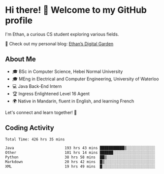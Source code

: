 # Hi there! 👋 Welcome to my GitHub profile  

I'm Ethan, a curious CS student exploring various fields.  

📌 Check out my personal blog: [Ethan’s Digital Garden](https://fortii2.github.io/)  

## About Me  
- 🎓 BSc in Computer Science, Hebei Normal University
- 🎓 MEng in Electrical and Computer Engineering, University of Waterloo
- 💻 Java Back-End Intern
- 🏆 Ingress Enlightened Level 16 Agent  
- 🌍 Native in Mandarin, fluent in English, and learning French  

Let's connect and learn together! 🚀  

## Coding Activity
<!--START_SECTION:waka-->

```txt
Total Time: 426 hrs 35 mins

Java                       193 hrs 43 mins ███████████▒░░░░░░░░░░░░░   45.41 %
Other                      101 hrs 14 mins ██████░░░░░░░░░░░░░░░░░░░   23.73 %
Python                     38 hrs 58 mins  ██▒░░░░░░░░░░░░░░░░░░░░░░   09.14 %
Markdown                   20 hrs 42 mins  █▒░░░░░░░░░░░░░░░░░░░░░░░   04.85 %
XML                        19 hrs 49 mins  █░░░░░░░░░░░░░░░░░░░░░░░░   04.65 %
```

<!--END_SECTION:waka-->
